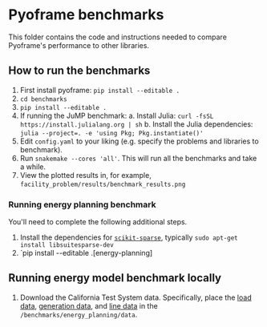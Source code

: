 # Pyoframe benchmarks

This folder contains the code and instructions needed to compare Pyoframe's performance to other libraries.

## How to run the benchmarks

1. First install pyoframe: `pip install --editable .`
1. `cd benchmarks`
2. `pip install --editable .`
3. If running the JuMP benchmark:
    a. Install Julia: `curl -fsSL https://install.julialang.org | sh`
    b. Install the Julia dependencies: `julia --project=. -e 'using Pkg; Pkg.instantiate()'`
4. Edit `config.yaml` to your liking (e.g. specify the problems and libraries to benchmark).
5. Run `snakemake --cores 'all'`. This will run all the benchmarks and take a while.
6. View the plotted results in, for example, `facility_problem/results/benchmark_results.png`

### Running energy planning benchmark

You'll need to complete the following additional steps.
1. Install the dependencies for [`scikit-sparse`](https://github.com/scikit-sparse/scikit-sparse), typically `sudo apt-get install libsuitesparse-dev`
2. `pip install --editable .[energy-planning]


## Running energy model benchmark locally

1. Download the California Test System data. Specifically, place the [load data](https://drive.google.com/file/d/1Sz8st7g4Us6oijy1UYMPUvkA1XeZlIr8/view?usp=drive_link), [generation data](https://drive.google.com/file/d/1CxLlcwAEUy-JvJQdAfVydJ1p9Ecot-4d/view?usp=drive_link), and [line data](https://github.com/staadecker/CATS-CaliforniaTestSystem/blob/master/GIS/CATS_lines.json) in the `/benchmarks/energy_planning/data`.